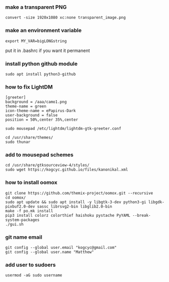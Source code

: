 ### make a transparent PNG ###

    convert -size 1920x1080 xc:none transparent_image.png

### make an environment variable ###

    export MY_VAR=bigLONGstring
put it in .bashrc if you want it permanent

### install python github module ###

    sudo apt install python3-github

### how to fix LightDM ###

    [greeter]
    background = /aaa/camo1.png
    theme-name = green
    icon-theme-name = ePapirus-Dark
    user-background = false
    position = 50%,center 35%,center

    sudo mousepad /etc/lightdm/lightdm-gtk-greeter.conf

    cd /usr/share/themes/
    sudo thunar

### add to mousepad schemes ###

    cd /usr/share/gtksourceview-4/styles/
    sudo wget https://kogcyc.github.io/files/kanonikal.xml

### how to install oomox ###

    git clone https://github.com/themix-project/oomox.git --recursive
    cd oomox/
    sudo apt update && sudo apt install -y libgtk-3-dev python3-gi libgdk-pixbuf2.0-dev sassc librsvg2-bin libglib2.0-bin
    make -f po.mk install
    pip3 install colorz colorthief haishoku pystache PyYAML --break-system-packages
    ./gui.sh 

### git name email

    git config --global user.email "kogcyc@gmail.com"
    git config --global user.name "Matthew"
    
### add user to sudoers

    usermod -aG sudo username
